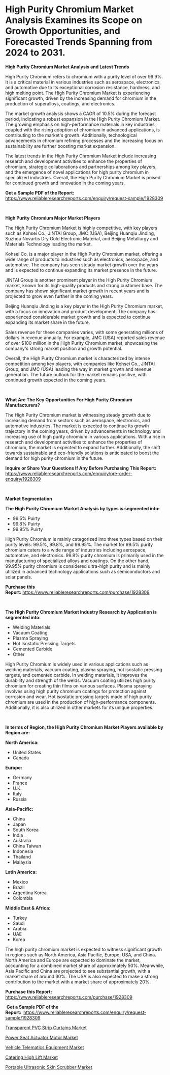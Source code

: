 <p><h1>High Purity Chromium Market Analysis Examines its Scope on Growth Opportunities, and Forecasted Trends Spanning from 2024 to 2031.</h1></p><p><strong>High Purity Chromium Market Analysis and Latest Trends</strong></p>
<p><p>High Purity Chromium refers to chromium with a purity level of over 99.9%. It is a critical material in various industries such as aerospace, electronics, and automotive due to its exceptional corrosion resistance, hardness, and high melting point. The High Purity Chromium Market is experiencing significant growth, driven by the increasing demand for chromium in the production of superalloys, coatings, and electronics.</p><p>The market growth analysis shows a CAGR of 10.5% during the forecast period, indicating a robust expansion in the High Purity Chromium Market. The growing emphasis on high-performance materials in key industries, coupled with the rising adoption of chromium in advanced applications, is contributing to the market's growth. Additionally, technological advancements in chromium refining processes and the increasing focus on sustainability are further boosting market expansion.</p><p>The latest trends in the High Purity Chromium Market include increasing research and development activities to enhance the properties of chromium, strategic collaborations and partnerships among key players, and the emergence of novel applications for high purity chromium in specialized industries. Overall, the High Purity Chromium Market is poised for continued growth and innovation in the coming years.</p></p>
<p><strong>Get a Sample PDF of the Report:&nbsp;</strong> <a href="https://www.reliableresearchreports.com/enquiry/request-sample/1928309">https://www.reliableresearchreports.com/enquiry/request-sample/1928309</a></p>
<p>&nbsp;</p>
<p><strong>High Purity Chromium Major Market Players</strong></p>
<p><p>The High Purity Chromium Market is highly competitive, with key players such as Kohsei Co., JINTAI Group, JMC (USA), Beijing Huanqiu Jinding, Suzhou Novartis Dry Gold Electronic Material, and Beijing Metallurgy and Materials Technology leading the market.</p><p>Kohsei Co. is a major player in the High Purity Chromium market, offering a wide range of products to industries such as electronics, aerospace, and automotive. The company has seen steady market growth over the years and is expected to continue expanding its market presence in the future.</p><p>JINTAI Group is another prominent player in the High Purity Chromium market, known for its high-quality products and strong customer base. The company has shown significant market growth in recent years and is projected to grow even further in the coming years.</p><p>Beijing Huanqiu Jinding is a key player in the High Purity Chromium market, with a focus on innovation and product development. The company has experienced considerable market growth and is expected to continue expanding its market share in the future.</p><p>Sales revenue for these companies varies, with some generating millions of dollars in revenue annually. For example, JMC (USA) reported sales revenue of over $100 million in the High Purity Chromium market, showcasing the company's strong market position and growth potential.</p><p>Overall, the High Purity Chromium market is characterized by intense competition among key players, with companies like Kohsei Co., JINTAI Group, and JMC (USA) leading the way in market growth and revenue generation. The future outlook for the market remains positive, with continued growth expected in the coming years.</p></p>
<p>&nbsp;</p>
<p><strong>What Are The Key Opportunities For High Purity Chromium Manufacturers?</strong></p>
<p><p>The High Purity Chromium market is witnessing steady growth due to increasing demand from sectors such as aerospace, electronics, and automotive industries. The market is expected to continue its growth trajectory in the coming years, driven by advancements in technology and increasing use of high purity chromium in various applications. With a rise in research and development activities to enhance the properties of chromium, the market is expected to expand further. Additionally, the shift towards sustainable and eco-friendly solutions is anticipated to boost the demand for high purity chromium in the future.</p></p>
<p><strong>Inquire or Share Your Questions If Any Before Purchasing This Report:</strong> <a href="https://www.reliableresearchreports.com/enquiry/pre-order-enquiry/1928309">https://www.reliableresearchreports.com/enquiry/pre-order-enquiry/1928309</a></p>
<p>&nbsp;</p>
<p><strong>Market Segmentation</strong></p>
<p><strong>The High Purity Chromium Market Analysis by types is segmented into:</strong></p>
<p><ul><li>99.5% Puirty</li><li>99.8% Puirty</li><li>99.95% Puirty</li></ul></p>
<p><p>High Purity Chromium is mainly categorized into three types based on their purity levels: 99.5%, 99.8%, and 99.95%. The market for 99.5% purity chromium caters to a wide range of industries including aerospace, automotive, and electronics. 99.8% purity chromium is primarily used in the manufacturing of specialized alloys and coatings. On the other hand, 99.95% purity chromium is considered ultra-high purity and is mainly utilized in advanced technology applications such as semiconductors and solar panels.</p></p>
<p><strong>Purchase this Report:&nbsp;</strong><a href="https://www.reliableresearchreports.com/purchase/1928309">https://www.reliableresearchreports.com/purchase/1928309</a></p>
<p>&nbsp;</p>
<p><strong>The High Purity Chromium Market Industry Research by Application is segmented into:</strong></p>
<p><ul><li>Welding Materials</li><li>Vacuum Coating</li><li>Plasma Spraying</li><li>Hot Isostatic Pressing Targets</li><li>Cemented Carbide</li><li>Other</li></ul></p>
<p><p>High Purity Chromium is widely used in various applications such as welding materials, vacuum coating, plasma spraying, hot isostatic pressing targets, and cemented carbide. In welding materials, it improves the durability and strength of the welds. Vacuum coating utilizes high purity chromium for creating thin films on various surfaces. Plasma spraying involves using high purity chromium coatings for protection against corrosion and wear. Hot isostatic pressing targets made of high purity chromium are used in the production of high-performance components. Additionally, it is also utilized in other markets for its unique properties.</p></p>
<p>&nbsp;</p>
<p><strong>In terms of Region, the High Purity Chromium Market Players available by Region are:</strong></p>
<p>
    <p> <strong> North America: </strong>
        <ul>
            <li>United States</li>
            <li>Canada</li>
        </ul>
        </p> 
    <p> <strong> Europe: </strong>
        <ul>
            <li>Germany</li>
            <li>France</li>
            <li>U.K.</li>
            <li>Italy</li>
            <li>Russia</li>
        </ul>
        </p> 
    <p> <strong> Asia-Pacific: </strong>
        <ul>
            <li>China</li>
            <li>Japan</li>
            <li>South Korea</li>
            <li>India</li>
            <li>Australia</li>
            <li>China Taiwan</li>
            <li>Indonesia</li>
            <li>Thailand</li>
            <li>Malaysia</li>
        </ul>
        </p> 
    <p> <strong> Latin America: </strong>
        <ul>
            <li>Mexico</li>
            <li>Brazil</li>
            <li>Argentina Korea</li>
            <li>Colombia</li>
        </ul>
        </p> 
    <p> <strong> Middle East & Africa: </strong>
        <ul>
            <li>Turkey</li>
            <li>Saudi</li>
            <li>Arabia</li>
            <li>UAE</li>
            <li>Korea</li>
        </ul>
    </p>
    </p>
<p><p>The high purity chromium market is expected to witness significant growth in regions such as North America, Asia Pacific, Europe, USA, and China. North America and Europe are expected to dominate the market, accounting for a combined market share of approximately 50%. Meanwhile, Asia Pacific and China are projected to see substantial growth, with a market share of around 30%. The USA is also expected to make a strong contribution to the market with a market share of approximately 20%.</p></p>
<p><strong>Purchase this Report: </strong><a href="https://www.reliableresearchreports.com/purchase/1928309">https://www.reliableresearchreports.com/purchase/1928309</a></p>
<p>&nbsp;<strong>Get a Sample PDF of the Report:&nbsp;&nbsp;</strong><a href="https://www.reliableresearchreports.com/enquiry/request-sample/1928309">https://www.reliableresearchreports.com/enquiry/request-sample/1928309</a></p>
<p><strong></strong></p>
<p><p><a href="https://view.publitas.com/reportprime-1/transparent-pvc-strip-curtains-market-size-and-growth-market-segmentation-regional-and-country-breakdowns-and-market-trends-for-period-from-2024-2031/">Transparent PVC Strip Curtains Market</a></p><p><a href="https://sulfuric-clavicle-d39.notion.site/Power-Seat-Actuator-Motor-Market-with-the-goal-of-estimating-the-market-size-and-future-growth-poten-e9de5712eaff4d809cf3e1af6276ff69">Power Seat Actuator Motor Market</a></p><p><a href="https://automatic-knee-4c7.notion.site/Vehicle-Telematics-Equipment-Market-Research-Report-Unlocks-Analysis-on-the-Market-Financial-Status--23468be1e6954229b7f16fc0bc7a2407">Vehicle Telematics Equipment Market</a></p><p><a href="https://automatic-knee-4c7.notion.site/Catering-High-Lift-Market-Size-and-Growth-Market-Segmentation-Regional-and-Country-Breakdowns-and-efe0391830d143aea6aacac62239cddd">Catering High Lift Market</a></p><p><a href="https://view.publitas.com/reportprime-1/global-portable-ultrasonic-skin-scrubber-market-size-and-market-trends-insights-and-projections-from-2024-to-2031/">Portable Ultrasonic Skin Scrubber Market</a></p></p>